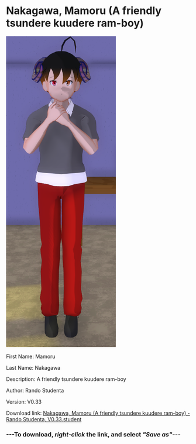 # Nakagawa, Mamoru (A friendly tsundere kuudere ram-boy)

<img src = "https://raw.githubusercontent.com/Arbiter1223/Daigaku-Gurashi-Custom-Students/master/Students/Files/Nakagawa%2C%20Mamoru%20(A%20friendly%20tsundere%20kuudere%20ram-boy).png">

First Name: Mamoru

Last Name: Nakagawa

Description: A friendly tsundere kuudere ram-boy

Author: Rando Studenta

Version: V0.33

Download link: <a href="https://raw.githubusercontent.com/Arbiter1223/Daigaku-Gurashi-Custom-Students/master/Students/Files/Nakagawa%2C%20Mamoru%20(A%20friendly%20tsundere%20kuudere%20ram-boy)%20-%20Rando%20Studenta%2C%20V0.33.student">Nakagawa, Mamoru (A friendly tsundere kuudere ram-boy) - Rando Studenta, V0.33.student</a>

### ---**To download, _right-click_ the link, and select _"Save as"_**---
